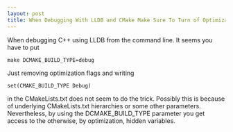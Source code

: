 ```yaml
---
layout: post
title: When Debugging With LLDB and CMake Make Sure To Turn of Optimization
---
```

When debugging C++ using LLDB from the command line. It seems you have to put 
    
    make DCMAKE_BUILD_TYPE=debug

Just removing optimization flags and writing 

    set(CMAKE_BUILD_TYPE Debug)

in the CMakeLists.txt does not seem to do the trick. Possibly this is because of underlying CMakeLists.txt hierarchies or some other parameters. Nevertheless, by using the DCMAKE_BUILD_TYPE parameter you get access to the otherwise, by optimization, hidden variables.    